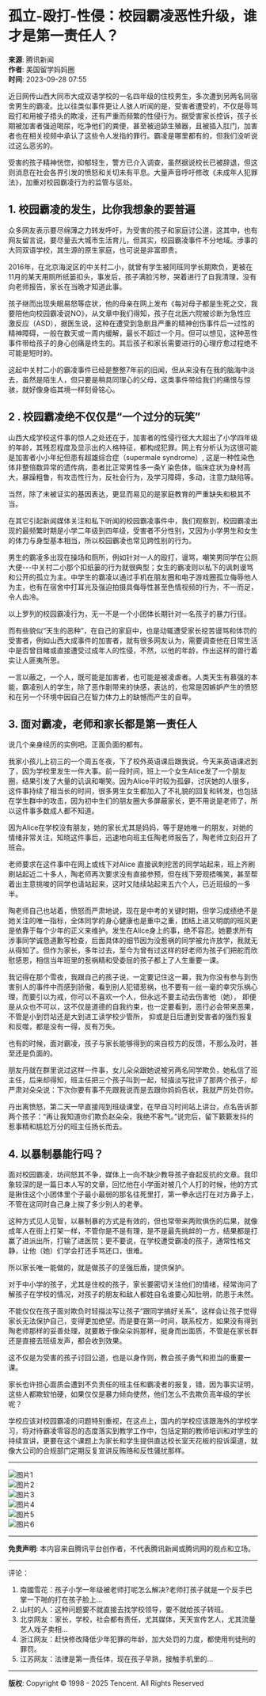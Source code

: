 # 孤立-殴打-性侵：校园霸凌恶性升级，谁才是第一责任人？

**来源**: 腾讯新闻  
**作者**: 美国留学妈妈圈  
**时间**: 2023-09-28 07:55  

近日网传山西大同市大成双语学校的一名四年级的住校男生，多次遭到另两名同宿舍男生的霸凌。比以往类似事件更让人骇人听闻的是，受害者遭受的，不仅是辱骂殴打和用被子捂头的欺凌，还有严重而频繁的性侵行为。据受害家长控诉，孩子长期被加害者强迫喝尿，吃净他们的粪便，甚至被迫舔生殖器，且被插入肛门，加害者也在相关视频中承认了这些令人发指的罪行。霸凌是哪里都有的，但我们没听说过这么恶劣的。‍‍‍‍

受害的孩子精神恍惚，抑郁轻生，警方已介入调查，虽然据说校长已被辞退，但这则消息在社会各界引发的愤怒和关切未有平息。大量声音呼吁修改《未成年人犯罪法》，加重对校园霸凌行为的监管与惩处。

## 1. 校园霸凌的发生，比你我想象的要普遍

众多网友表示要尽绵薄之力转发呼吁，为受害的孩子和家庭讨公道，这其中，也有网友留言说，要尽量去大城市生活育儿，但其实，校园霸凌事件不分地域。涉事的大同双语学校，其生源的原生家庭，也可说是非富即贵。

2016年，在北京海淀区的中关村二小，就曾有学生被同班同学长期欺负，更被在11月的某天用厕所纸篓扣头，事发后，孩子满脸污秽，哭着进行了自我清理，没有向老师报告，家长在当晚才知道此事。

孩子继而出现失眠易怒等症状，他的母亲在网上发布《每对母子都是生死之交，我要陪他向校园霸凌说NO》，从文章中我们得知，孩子在北医六院被诊断为急性应激反应（ASD），据医生说，这种在遭受到急剧且严重的精神创伤事件后一过性的精神障碍，一般在数天或一周内缓解，最长不超过一个月。但可以想见，这种恶性事件带给孩子的身心创痛是终生的。其后孩子和家长需要进行的心理疗愈过程绝不可能是短时的。

这起中关村二小的霸凌事件已经是整整7年前的旧闻，但从来没有在我的脑海中淡去，虽然是陌生人，但只要是稍具同理心的父母，这类事件带给我们的痛恨与惊骇，就好像身临其境一样刻骨铭心。

## 2 . 校园霸凌绝不仅仅是“一个过分的玩笑”

山西大成学校这件事的惊人之处还在于，加害者的性侵行径大大超出了小学四年级的年龄，其残忍程度及显示出的人格特征，都构成犯罪。网上有分析认为这很可能是加害者小小年纪但患有超雄综合症（supermale syndrome）, 这是一种性染色体非整倍数异常的遗传病，患者比正常男性多一条Y 染色体，临床症状为身材高大，暴躁粗鲁，有攻击性行为，反社会行为，及学习障碍，多动，注意力缺陷等。

当然，除了未被证实的基因表达，更显而易见的是家庭教育的严重缺失和极其不当。

在其它引起新闻媒体关注和私下听闻的校园霸凌事件中，我们观察到，校园霸凌出现的最频繁时期是小学二年级到四年级，受害者不分性别，又因为小学男生和女生的体力与身型基本相当，所以校园霸凌也常见跨性别的行为。

男生的霸凌多出现在操场和厕所，例如针对一人的殴打，谩骂，嘲笑男同学在公厕大便---中关村二小那个扣纸篓的行为就很典型；女生的霸凌则以私下的讽刺谩骂和公开的孤立为主。中学生的霸凌以通过手机在朋友圈和电子游戏圈孤立侮辱他人为主，也有在宿舍中打耳光及强迫拍摄具侮辱性甚至色情视频的行为，不一而足，令人齿冷。

以上罗列的校园霸凌行为，无一不是一个小团体长期针对一名孩子的暴力行径。

而有些貌似“天生的恶种”，在自己的家庭中，也是动辄遭受家长挖苦谩骂和体罚的受害者，例如山西大成事件的加害者，就有很多网友认为，需要调查他在日常生活中是否曾目睹或直接遭受过成年人的性侵，不然，以他的年龄，作出这样的兽行着实让人匪夷所思。

一言以蔽之，一个人，既可能是加害者，也可能是被凌虐者。人类天生有慕强的本能，霸凌别人的学生，除了恶作剧带来的快感，表达的，也常是因嫉妒产生的愤怒和在另一个环境中因自己在智力体力上的缺憾而产生的自卑。

## 3. 面对霸凌，老师和家长都是第一责任人

说几个亲身经历的实例吧。正面负面的都有。

我家小孩儿上初三的一个周五冬夜，下了校外英语课后跟我说，今天来英语课迟到了，因为学校里发生一件大事。前一段时间，班上一个女生Alice发了一个朋友圈，结果引发了大量的讥讽和嘲笑。因为Alice平时较为孤僻，讨厌她的人很多，这件事持续了相当长的时间，很多男生女生都加入了不礼貌的回复和转发，也包括在学生群中的攻击，因为初中生们的朋友圈大多屏蔽家长，更不用说是老师了，所以这件事多数成人都不知道。

因为Alice在学校没有朋友，她的家长尤其是妈妈，等于是她唯一的朋友，对她的情绪非常关注，知晓这件事后，迅速地向班主任陶老师报告了，陶老师立刻召开了班会。

老师要求在这件事中在网上或线下对Alice 直接讽刺挖苦的同学站起来，班上齐刷刷站起近二十多人，陶老师再次要求没有直接参预，但在线下旁观捂嘴笑，甚至帮着出主意挑唆的同学也请站起来，这时又陆续站起来五六个人，已近班级的一多半。

陶老师自己也站着，愤怒而严肃地说，现在是中考的关键时期，但学习成绩绝不是她关注的唯一指标，全体同学的身心健康也是重中之重，团结上进又明朗的班风更是依靠于每个少年的正义来维护。发生在Alice身上的事，绝不容忍。她要求所有涉事同学诚恳道歉写检查，后面具体的细节因为没惹祸的同学被允许放学，我就无从得知了。但作为家长，多年过去，至今为曾有过这样的好老师为孩子们把舵而欣慰感恩，相信当年班里的惹祸精和受委屈的孩子都上了人生重要一课。

我记得在那个雪夜，我跟自己的孩子说，一定要记住这一幕，我为你没有参与到伤害别人的事件中而感到骄傲，看到别人犯错惹祸，也不要有一丝一毫的幸灾乐祸心理，而要引以为戒，你可以不喜欢一个人，但永远不要主动去伤害他（她）， 即便是从众也不可以，这不仅是道德的自我约束，也一定要看到，恶行必会带来恶果，不管是小到罚站还是大到进工读学校少管所， 抑或是日后遭到受害者的强烈报复和反噬，都是没有一得，反有万失。

也有的时候，面对霸凌，孩子与家长能够得到的来自校方的反馈，不那么及时，甚至还是负面的。

朋友丹就在群里说过这样一件事，女儿朵朵跟她说被另两名同学欺负，她私信了班主任，后来却得知，班主任把三个孩子叫到一起，轻描淡写批评了那两个孩子，却严肃对朵朵说：下次你要有事不先跟我说而是去跟你妈妈告状，我就严厉处罚你。

丹出离愤怒，第二天一早直接闯到班级课堂，在早自习时间站上讲台，点名告诉那两个孩子：“再让我知道你们欺负赵朵朵，我绝不客气。”说完后，留下簌簌发抖的惹事精和尴尬万分的班主任扬长而去。

## 4. 以暴制暴能行吗？

面对校园霸凌，坊间怒其不争，媒体上一向不缺少教导孩子奋起反抗的文章。我印象较深的是一篇日本人写的文章，回忆他在小学面对被几个人打的时候，他的方式是揪住这个小团体里个子最小最弱的那名往死里打，第一拳永远打在对方鼻子上，不管在这同时自己身上挨了多少别人的老拳。

这种方式见人见智，以暴制暴的方式是有效的，但也常带来两败俱伤的后果，就像成年人在街上打架一样，不管你是不是有理，是不是最先挑衅的一方，结果都是打赢了进派出所，打输了进医院；更不要说，在学校遭受霸凌的孩子，通常性格文静，让他（她）们学会打还手骂还口，很难。

所以家长唯一能做的，就是做孩子的坚强后盾，提供保护。

对于中小学的孩子，尤其是住校的孩子，家长要密切关注他们的情绪，经常询问了解孩子在学校的情况，对孩子的朋友和敌人都姓自名谁要心知肚明，防患于未然。

不能仅仅在孩子面对欺负时轻描淡写让孩子“跟同学搞好关系”，这样会让孩子觉得家长无法保护自己，变得更加绝望。而是要在第一时间，联系校方，如果没有得到陶老师那样的妥善处理，就要敢于像朵朵妈那样，挺身而出面质，不管是在家长群还是直接去班级发声，都会收到效果。

这不仅是为受害的孩子讨回公道，也是以身作则，教会孩子勇气和担当的重要一课。

家长也许担心面质会遭到不负责任的班主任和霸凌者的报复，错，因为事实证明，这些人都欺软怕硬，如果仅仅是暴力倾向使然，他们怎么不去欺负高年级的学长呢？

学校应该对校园霸凌的问题特别重视，在这点上，国内的学校应该跟海外的学校学习，将对待霸凌零容忍的态度落实到教学工作中，包括定期的教师培训和对学生的持续宣讲，更要在这个课题上为家长和学生提供直达校长室天花板的投诉渠道，就像大公司的合规部门定期反复宣讲反贿赂和反性骚扰那样。  

---

![图片1](https://inews.gtimg.com/om_bt/OtffE8WE9QVi97qG18w4R1sTWPz0bygWxXwNp_bCCqMfsAA/641)  
![图片2](https://inews.gtimg.com/om_bt/O6KJQaACUYKDfieQzT72w5oRHebdCZCLFMHONtJGGDZLoAA/641)  
![图片3](https://inews.gtimg.com/om_bt/ODMJtjrttK-0kaCSzpQxOeyFV4pOlg8pOMl6qwxx8F2dcAA/641)  
![图片4](https://inews.gtimg.com/om_bt/OW145SSbv_85vG2Gh0w4mcm_cmNnSQBSdOr0ddT7Rx-koAA/641)  
![图片5](https://inews.gtimg.com/om_bt/ONtHh6VDmDhvcYBuBENBHNELvoBAg9A2gc_t3j0Z43i-gAA/641)  
![图片6](https://inews.gtimg.com/om_bt/O1_qsu_r8j4a595uQbIdxZRDU9IyKg4PdGG-dBk6JO4gwAA/641)  

--- 

**免责声明**: 本内容来自腾讯平台创作者，不代表腾讯新闻或腾讯网的观点和立场。

---

评论：  
1. 南國雪花：孩子小学一年级被老师打呢怎么解决?老师打孩子就是一个反手巴掌一下啪的打在孩子脸上...  
2. 山村的人：这种问题要不就直接去找学校领导，要不就给孩子转班。  
3. 北京网友：家长，学校，社会都有责任，尤其媒体，天天宣传艺人，尤其流量艺人戏子卖相...  
4. 浙江网友：赶快修改降低少年犯罪的年龄，加大处罚的力度，都使用判徒刑的罪罚。  
5. 江苏网友：法律是第一责任体，现在孩子早熟，接触手机里的...  

--- 

**版权**: Copyright © 1998 - 2025 Tencent. All Rights Reserved
<!-- tcd_original_link https://new.qq.com/rain/a/20230928A013TD00 -->
